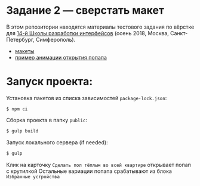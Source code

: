 # Задание 2 — сверстать макет

В этом репозитории находятся материалы тестового задания по вёрстке для [14-й Школы разработки интерфейсов](https://academy.yandex.ru/events/frontend/shri_msk-2018-2) (осень 2018, Москва, Санкт-Петербург, Симферополь).

- [макеты](guide)
- [пример анимации открытия попапа](Animation.mp4)

# Запуск проекта:

Установка пакетов из списка зависимостей `package-lock.json`:
```
$ npm ci
```
Сборка проекта в папку `public`:
```sh
$ gulp build
```
Запуск локального сервера (if needed):
```sh
$ gulp
```
Клик на карточку `Сделать пол тёплым во всей квартире` открывает попап с крутилкой
Остальные вариации попапа срабатывают из блока `Избранные устройства`
